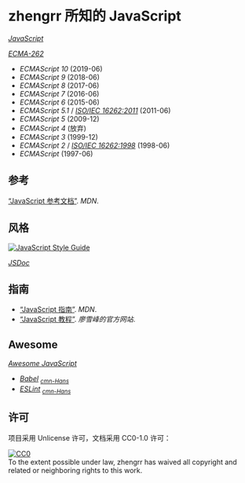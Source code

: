 # zhengrr 所知的 JavaScript

[*JavaScript*](https://developer.mozilla.org/docs/Web/JavaScript "JavaScript, 1995")

[*ECMA-262*](http://ecma-international.org/publications/standards/Ecma-262.htm)

*   *ECMAScript 10* (2019-06)
*   *ECMAScript 9* (2018-06)
*   *ECMAScript 8* (2017-06)
*   *ECMAScript 7* (2016-06)
*   *ECMAScript 6* (2015-06)
*   *ECMAScript 5.1* / [*ISO/IEC 16262:2011*](https://iso.org/standard/55755.html) (2011-06)
*   *ECMAScript 5* (2009-12)
*   *ECMAScript 4* (放弃)
*   *ECMAScript 3* (1999-12)
*   *ECMAScript 2* / [*ISO/IEC 16262:1998*](https://iso.org/standard/29696.html) (1998-06)
*   *ECMAScript* (1997-06)

## 参考

[“JavaScript 参考文档”](https://developer.mozilla.org/docs/Web/JavaScript/Reference). *MDN*.

## 风格

[![JavaScript Style Guide](https://cdn.rawgit.com/standard/standard/master/badge.svg)](https://github.com/standard/standard)

[*JSDoc*](http://jsdoc.app/)

## 指南

*   [“JavaScript 指南”](https://developer.mozilla.org/docs/Web/JavaScript/Guide). *MDN*.
*   [“JavaScript 教程”](https://liaoxuefeng.com/wiki/1022910821149312). *廖雪峰的官方网站*.

## Awesome

[*Awesome JavaScript*](https://github.com/sorrycc/awesome-javascript)

*   [*Babel*](https://babeljs.io/) <sub>
        [*cmn-Hans*](https://babeljs.cn/) </sub>
*   [*ESLint*](https://eslint.org/) <sub>
        [*cmn-Hans*](https://eslint.bootcss.com/) </sub>

## 许可

项目采用 Unlicense 许可，文档采用 CC0-1.0 许可：

<p xmlns:dct="https://purl.org/dc/terms/">
  <a rel="license"
     href="https://creativecommons.org/publicdomain/zero/1.0/">
    <img src="https://licensebuttons.net/p/zero/1.0/88x31.png" style="border-style: none;" alt="CC0" />
  </a>
  <br />
  To the extent possible under law,
  <span resource="[_:publisher]" rel="dct:publisher">
    <span property="dct:title">zhengrr</span></span>
  has waived all copyright and related or neighboring rights to this work.
</p>
